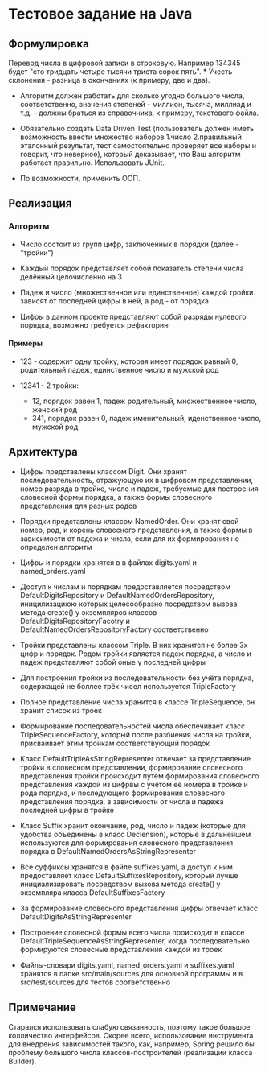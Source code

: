 # Тестовое задание на Java

## Формулировка

Перевод числа в цифровой записи в строковую. Например 134345 будет "сто тридцать четыре тысячи триста сорок пять". * Учесть склонения - разница в окончаниях (к примеру, две и два).


* Алгоритм должен работать для сколько угодно большого числа, соответственно, значения степеней - миллион, тысяча, миллиад и т.д. - должны браться из справочника, к примеру, текстового файла.

* Обязательно создать Data Driven Test (пользователь должен иметь возможность ввести множество наборов 1.число 2.правильный эталонный результат, тест самостоятельно проверяет все наборы и говорит, что неверное), который доказывает, что Ваш алгоритм работает правильно. Использовать JUnit.

* По возможности, применить ООП.

## Реализация

### Алгоритм

* Число состоит из групп цифр, заключенных в порядки (далее - "тройки")
    
* Каждый порядок представляет собой показатель степени числа делённый целочисленно на 3

* Падеж и число (множественное или единственное) каждой тройки зависят от последней цифры в ней, а род - от порядка

* Цифры в данном проекте представляют собой разряды нулевого порядка, возможно требуется рефакторинг
 
#### Примеры

* 123 - содержит одну тройку, которая имеет порядок равный 0, родительный падеж, единственное число и мужской род

* 12341 - 2 тройки:
    * 12, порядок равен 1, падеж родительный, множественное число, женский род
    * 341, порядок равен 0, падеж именительный, иденственное число, мужской род

## Архитектура

* Цифры представлены классом Digit. Они хранят последовательность, отражующую их в цифровом представлении, номер разряда в тройке, число и падеж, требуемые для построения словесной формы порядка, а также формы словесного представления для разных родов

* Порядки представлены классом NamedOrder. Они хранят свой номер, род, и корень словесного представления,  а также формы в зависимости от падежа и числа, если для их формирования не определен алгоритм

* Цифры и порядки хранятся в в файлах digits.yaml и named_orders.yaml

* Доступ к числам и порядкам предоставляется посредством DefaultDigitsRepository и DefaultNamedOrdersRepository, иницилизациюю которых целесообразно посредством вызова метода create() у экземпляров классов DefaultDigitsRepositoryFacotry и DefaultNamedOrdersRepositoryFactory соответственно

* Тройки представлены классом Triple. В них хранится не более 3х цифр и порядок. Родом тройки является падеж порядка, а число и падеж представляют собой оные у последней цифры

* Для построения тройки из последовательности без учёта порядка, содержащей не боллее трёх чисел используется TripleFactory

* Полное представление числа хранится в классе TripleSequence, он хранит список из троек

* Формирование последовательностей числа обеспечивает класс TripleSequenceFactory, который после разбиения числа на тройки, присваивает этим тройкам соответствующий порядок

* Класс DefaultTripleAsStringRepresenter отвечает за представление тройки в словесном представлении, формирование словесного представления тройки происходит путём формирования словесного представления каждой из цифрвы с учётом её номера в тройке и рода порядка, и последующего формирования словесного представления порядка, в зависимости от числа и падежа последней цифры в тройке

* Класс Suffix хранит окончание, род, число и падеж (которые для удобства объединены в класс Declension), которые в дальнейшем используются для формирования словесного представления порядка в DefaultNamedOrdersAsStringRepresenter

* Все суффиксы хранятся в файле suffixes.yaml, а доступ к ним предоставляет класс DefaultSuffixesRepository, который лучше инициализировать посредством вызова метода create() у экземпляра класса DefaultSuffixesFactory

* За формирование словесного представления цифры отвечает класс DefaultDigitsAsStringRepresenter

* Построение словесной формы всего числа происходит в классе DefaultTripleSequenceAsStringRepresenter, когда последовательно формируются словесные представления каждой из троек

* Файлы-словари digits.yaml, named_orders.yaml и suffixes.yaml хранятся в папке src/main/sources для основной программы и в src/test/sources для тестов соответственно

## Примечание

Старался использовать слабую связанность, поэтому такое большое колличество интерфейсов. Скорее всего, использование инструмента для внедрения зависимостей такого, как, например, Spring решило бы проблему большого числа классов-построителей (реализации класса Builder).

